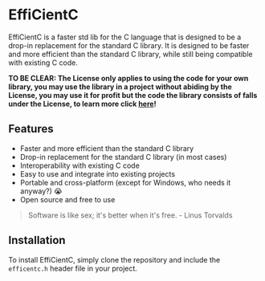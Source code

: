 # EffiCientC
EffiCientC is a faster std lib for the C language that is designed to be a drop-in replacement for the standard C library.
It is designed to be faster and more efficient than the standard C library, while still being compatible with existing C code.

**TO BE CLEAR: The License only applies to using the code for your own library, you may use the library in a project without abiding by the License, 
you may use it for profit but the code the library consists of falls under the License, to learn more click [here](https://raw.githubusercontent.com/Thoq-jar/Thoq-License/main/License)!**

## Features
- Faster and more efficient than the standard C library
- Drop-in replacement for the standard C library (in most cases)
- Interoperability with existing C code
- Easy to use and integrate into existing projects
- Portable and cross-platform (except for Windows, who needs it anyway?) :sob:
- Open source and free to use

> Software is like sex; it's better when it's free. - Linus Torvalds


## Installation
To install EffiCientC, simply clone the repository and include the `efficentc.h` header file in your project.
